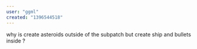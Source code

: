 ```yaml
---
user: "ggml"
created: "1396544518"
---
```


why is create asteroids outside of the subpatch but create ship and bullets inside ?
